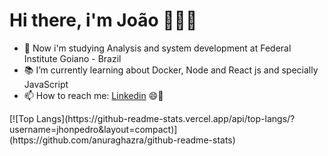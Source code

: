 
# Hi there, i'm João 👋👨‍💻

<!--
**jhonpedro/jhonpedro** is a ✨ _special_ ✨ repository because its `README.md` (this file) appears on your GitHub profile.

Here are some ideas to get you started:

- 🔭 I’m currently working on ...

- 👯 I’m looking to collaborate on ...
- 💬 Ask me about ...
-->


- 🏫 Now i'm studying Analysis and system development at Federal Institute Goiano - Brazil
- 📚 I’m currently learning about Docker, Node and React js and specially JavaScript 
- 📫 How to reach me: <a href="https://www.linkedin.com/in/jo%C3%A3o-pedro-barros-ferreira-91457a204/" target="_blank" >Linkedin</a> 😄🤜

<div style="display: flex; justify-content: center" markdown="1" > 
  [![Top Langs](https://github-readme-stats.vercel.app/api/top-langs/?username=jhonpedro&layout=compact)](https://github.com/anuraghazra/github-readme-stats)
</div>
